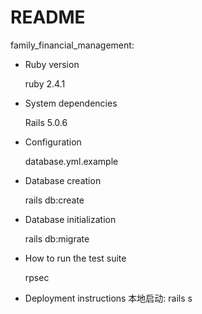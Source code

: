 # README

family_financial_management:

* Ruby version

  ruby 2.4.1

* System dependencies

  Rails 5.0.6

* Configuration

  database.yml.example

* Database creation

  rails db:create

* Database initialization

  rails db:migrate

* How to run the test suite

  rpsec

* Deployment instructions
  本地启动: rails s
